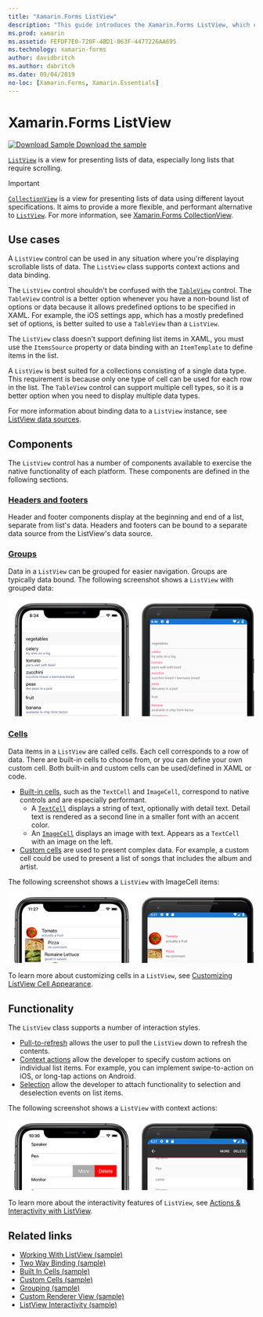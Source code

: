 ```yaml
---
title: "Xamarin.Forms ListView"
description: "This guide introduces the Xamarin.Forms ListView, which can be used to present data in interactive lists."
ms.prod: xamarin
ms.assetid: FEFDF7E0-720F-4BD1-863F-4477226AA695
ms.technology: xamarin-forms
author: davidbritch
ms.author: dabritch
ms.date: 09/04/2019
no-loc: [Xamarin.Forms, Xamarin.Essentials]
---
```


# Xamarin.Forms ListView

[![Download Sample](~/media/shared/download.png) Download the sample](https://docs.microsoft.com/samples/xamarin/xamarin-forms-samples/workingwithlistview)

[`ListView`](xref:Xamarin.Forms.ListView) is a view for presenting lists of data, especially long lists that require scrolling.

> [!IMPORTANT]
> [`CollectionView`](xref:Xamarin.Forms.CollectionView) is a view for presenting lists of data using different layout specifications. It aims to provide a more flexible, and performant alternative to [`ListView`](xref:Xamarin.Forms.ListView). For more information, see [Xamarin.Forms CollectionView](~/xamarin-forms/user-interface/collectionview/index.md).

## Use cases

A `ListView` control can be used in any situation where you're displaying scrollable lists of data. The `ListView` class supports context actions and data binding.

The `ListView` control shouldn't be confused with the [`TableView`](~/xamarin-forms/user-interface/tableview.md) control. The `TableView` control is a better option whenever you have a non-bound list of options or data because it allows predefined options to be specified in XAML. For example, the iOS settings app, which has a mostly predefined set of options, is better suited to use a `TableView` than a `ListView`.

The `ListView` class doesn't support defining list items in XAML, you must use the `ItemsSource` property or data binding with an `ItemTemplate` to define items in the list.

A `ListView` is best suited for a collections consisting of a single data type. This requirement is because only one type of cell can be used for each row in the list. The `TableView` control can support multiple cell types, so it is a better option when you need to display multiple data types.

For more information about binding data to a `ListView` instance, see [ListView data sources](~/xamarin-forms/user-interface/listview/data-and-databinding.md).

## Components

The `ListView` control has a number of components available to exercise the native functionality of each platform. These components are defined in the following sections.

### [Headers and footers](customizing-list-appearance.md#headers-and-footers)

Header and footer components display at the beginning and end of a list, separate from list's data. Headers and footers can be bound to a separate data source from the ListView's data source.

### [Groups](customizing-list-appearance.md#grouping)

Data in a `ListView` can be grouped for easier navigation. Groups are typically data bound. The following screenshot shows a `ListView` with grouped data:

[!["Grouped data in a ListView"](images/grouping-depth-cropped.png)](images/grouping-depth.png#lightbox "Grouped data in a ListView")

### [Cells](customizing-cell-appearance.md)

Data items in a `ListView` are called cells. Each cell corresponds to a row of data. There are built-in cells to choose from, or you can define your own custom cell. Both built-in and custom cells can be used/defined in XAML or code.

- [Built-in cells](customizing-cell-appearance.md#built-in-cells), such as the `TextCell` and `ImageCell`, correspond to native controls and are especially performant.
  - A [`TextCell`](customizing-cell-appearance.md#textcell) displays a string of text, optionally with detail text. Detail text is rendered as a second line in a smaller font with an accent color.
  - An [`ImageCell`](customizing-cell-appearance.md#imagecell) displays an image with text. Appears as a `TextCell` with an image on the left.
- [Custom cells](customizing-cell-appearance.md#custom-cells) are used to present complex data. For example, a custom cell could be used to present a list of songs that includes the album and artist.

The following screenshot shows a `ListView` with ImageCell items:

[!["ImageCell items in a ListView"](images/image-cell-default-cropped.png)](images/image-cell-default.png#lightbox "ImageCell items in a ListView")

To learn more about customizing cells in a `ListView`, see [Customizing ListView Cell Appearance](customizing-cell-appearance.md).

## Functionality

The `ListView` class supports a number of interaction styles.

- [Pull-to-refresh](interactivity.md#pull-to-refresh) allows the user to pull the `ListView` down to refresh the contents.
- [Context actions](interactivity.md#context-actions) allow the developer to specify custom actions on individual list items. For example, you can implement swipe-to-action on iOS, or long-tap actions on Android.
- [Selection](interactivity.md#selection-and-taps) allow the developer to attach functionality to selection and deselection events on list items.

The following screenshot shows a `ListView` with context actions:

[!["Context actions in a ListView"](images/context-default-cropped.png)](images/context-default.png#lightbox "Context actions in a ListView")

To learn more about the interactivity features of `ListView`, see [Actions & Interactivity with ListView](interactivity.md).

## Related links

- [Working With ListView (sample)](/samples/xamarin/xamarin-forms-samples/workingwithlistview)
- [Two Way Binding (sample)](/samples/xamarin/xamarin-forms-samples/userinterface-listview-switchentrytwobinding)
- [Built In Cells (sample)](/samples/xamarin/xamarin-forms-samples/userinterface-listview-builtincells)
- [Custom Cells (sample)](/samples/xamarin/xamarin-forms-samples/userinterface-listview-customcells)
- [Grouping (sample)](/samples/xamarin/xamarin-forms-samples/userinterface-listview-grouping)
- [Custom Renderer View (sample)](/samples/xamarin/xamarin-forms-samples/workingwithlistviewnative/)
- [ListView Interactivity (sample)](/samples/xamarin/xamarin-forms-samples/userinterface-listview-interactivity)